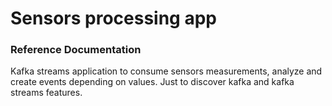 # Sensors processing app

### Reference Documentation

Kafka streams application to consume sensors measurements, analyze and create events depending on values. 
Just to discover kafka and kafka streams features.